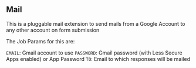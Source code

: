 ## Mail

This is a pluggable mail extension to send mails from a Google Account to any other account on form submission

The Job Params for this are:

`EMAIL`: Gmail account to use
`PASSWORD`: Gmail password (with Less Secure Apps enabled) or App Password
`TO`: Email to which responses will be mailed
